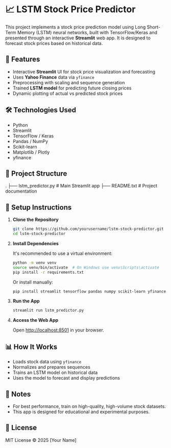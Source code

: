 # 📈 LSTM Stock Price Predictor

This project implements a stock price prediction model using Long Short-Term Memory (LSTM) neural networks, built with TensorFlow/Keras and presented through an interactive **Streamlit** web app. It is designed to forecast stock prices based on historical data.

## 🚀 Features

- Interactive **Streamlit** UI for stock price visualization and forecasting  
- Uses **Yahoo Finance** data via `yfinance`  
- Preprocessing with scaling and sequence generation  
- Trained **LSTM model** for predicting future closing prices  
- Dynamic plotting of actual vs predicted stock prices

## 🛠️ Technologies Used

- Python
- Streamlit
- TensorFlow / Keras
- Pandas / NumPy
- Scikit-learn
- Matplotlib / Plotly
- yfinance

## 📂 Project Structure

.
├── lstm_predictor.py     # Main Streamlit app
├── README.txt            # Project documentation

## 🔧 Setup Instructions

1. **Clone the Repository**

   ```bash
   git clone https://github.com/yourusername/lstm-stock-predictor.git
   cd lstm-stock-predictor
   ```

2. **Install Dependencies**

   It's recommended to use a virtual environment:

   ```bash
   python -m venv venv
   source venv/bin/activate  # On Windows use venv\Scripts\activate
   pip install -r requirements.txt
   ```

   Or install manually:

   ```bash
   pip install streamlit tensorflow pandas numpy scikit-learn yfinance matplotlib plotly
   ```

3. **Run the App**

   ```bash
   streamlit run lstm_predictor.py
   ```

4. **Access the Web App**

   Open [http://localhost:8501](http://localhost:8501) in your browser.

## 📊 How It Works

- Loads stock data using `yfinance`
- Normalizes and prepares sequences
- Trains an LSTM model on historical data
- Uses the model to forecast and display predictions

## 📌 Notes

- For best performance, train on high-quality, high-volume stock datasets.
- This app is designed for educational and experimental purposes.

## 📃 License

MIT License © 2025 [Your Name]
